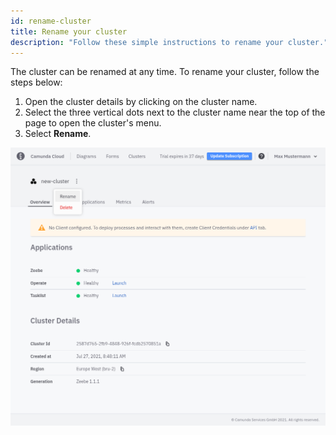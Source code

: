 ```yaml
---
id: rename-cluster
title: Rename your cluster
description: "Follow these simple instructions to rename your cluster."
---
```


The cluster can be renamed at any time. To rename your cluster, follow the steps below:

1. Open the cluster details by clicking on the cluster name.
2. Select the three vertical dots next to the cluster name near the top of the page to open the cluster's menu.
3. Select **Rename**.

![cluster-rename](./img/cluster-rename.png)
